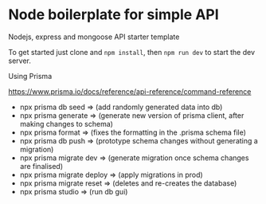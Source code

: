 # Node boilerplate for simple API

Nodejs, express and mongoose API starter template

To get started just clone and `npm install`, then `npm run dev` to start the dev server.

Using Prisma

https://www.prisma.io/docs/reference/api-reference/command-reference

- npx prisma db seed => (add randomly generated data into db)
- npx prisma generate => (generate new version of prisma client, after making changes to schema)
- npx prisma format => (fixes the formatting in the .prisma schema file)
- npx prisma db push => (prototype schema changes without generating a migration)
- npx prisma migrate dev => (generate migration once schema changes are finalised)
- npx prisma migrate deploy => (apply migrations in prod)
- npx prisma migrate reset => (deletes and re-creates the database)
- npx prisma studio => (run db gui)
